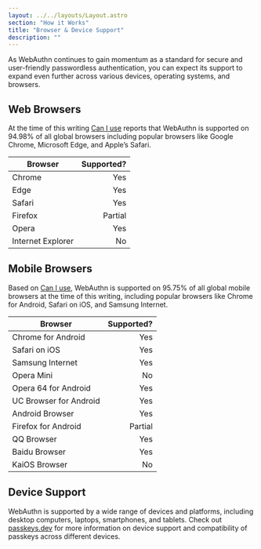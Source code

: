 ```yaml
---
layout: ../../layouts/Layout.astro
section: "How it Works"
title: "Browser & Device Support"
description: ""
---
```


As WebAuthn continues to gain momentum as a standard for secure and user-friendly passwordless authentication, you can expect its support to expand even further across various devices, operating systems, and browsers.

## Web Browsers
At the time of this writing [Can I use](https://caniuse.com/?search=webauthn) reports that WebAuthn is supported on 94.98% of all global browsers including popular browsers like Google Chrome, Microsoft Edge, and Apple’s Safari.

| Browser           | Supported? |
|-------------------|-----------:|
| Chrome            |        Yes |
| Edge              |        Yes |
| Safari            |        Yes |
| Firefox           |    Partial |
| Opera             |        Yes |
| Internet Explorer |         No |

## Mobile Browsers
Based on [Can I use](https://caniuse.com/?search=webauthn), WebAuthn is supported on 95.75% of all global mobile browsers at the time of this writing, including popular browsers like Chrome for Android, Safari on iOS, and Samsung Internet.

| Browser                | Supported? |
|------------------------|-----------:|
| Chrome for Android     |        Yes |
| Safari on iOS          |        Yes |
| Samsung Internet       |        Yes |
| Opera Mini             |         No |
| Opera 64 for Android   |        Yes |
| UC Browser for Android |        Yes |
| Android Browser        |        Yes |
| Firefox for Android    |    Partial |
| QQ Browser             |        Yes |
| Baidu Browser          |        Yes |
| KaiOS Browser          |         No |

## Device Support
WebAuthn is supported by a wide range of devices and platforms, including desktop computers, laptops, smartphones, and tablets. Check out [passkeys.dev](https://passkeys.dev/device-support/) for more information on device support and compatibility of passkeys across different devices.